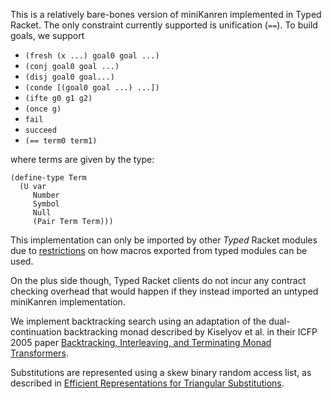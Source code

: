 This is a relatively bare-bones version of miniKanren implemented in Typed Racket.  The only constraint currently supported is unification (`==`).  To build goals, we support 
- `(fresh (x ...) goal0 goal ...)`
- `(conj goal0 goal ...)`
- `(disj goal0 goal...)`
- `(conde [(goal0 goal ...) ...])`
- `(ifte g0 g1 g2)`
- `(once g)`
- `fail`
- `succeed`
- `(== term0 term1)`

where terms are given by the type:
```
(define-type Term 
  (U var
     Number
     Symbol
     Null 
     (Pair Term Term)))
```

This implementation can only be imported by other _Typed_ Racket modules due to 
[restrictions](https://docs.racket-lang.org/ts-guide/caveats.html#%28part._.Macros_and_compile-time_computation%29)
on how macros exported from typed modules can be used.

On the plus side though, Typed Racket clients do not incur any contract checking overhead that would happen if they instead imported an untyped miniKanren implementation.

We implement backtracking search using an adaptation of the dual-continuation 
backtracking monad described by Kiselyov et al. in their ICFP 2005 paper 
[Backtracking, Interleaving, and Terminating Monad Transformers](http://homes.sice.indiana.edu/ccshan/logicprog/LogicT-icfp2005.pdf).

Substitutions are represented using a skew binary random access list, as described in 
[Efficient Representations for Triangular Substitutions](https://www.researchgate.net/publication/238089215_Efficient_representations_for_triangular_substitutions_A_comparison_in_miniKanren).
